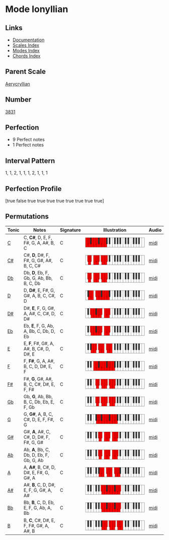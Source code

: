 # Mode Ionyllian

## Links

- [Documentation](index.md)
- [Scales Index](Scales.md)
- [Modes Index](Modes.md)
- [Chords Index](Chords.md)

## Parent Scale

[Aerycryllian](ScaleAerycryllian.md)

## Number

[3831](https://ianring.com/musictheory/scales/3831)

## Perfection

- 9 Perfect notes
- 1 Perfect notes

## Interval Pattern

1, 1, 2, 1, 1, 1, 2, 1, 1, 1

## Perfection Profile

[true false true true true true true true true true]

## Permutations

| Tonic | Notes | Signature | Illustration | Audio |
|-------|-------|-----------|--------------|-------|
| [C](ModeCNaturalIonyllian.md) | C, **C#**, D, E, F, F#, G, A, A#, B, C | C | ![CNaturalIonyllian](ModeCNaturalIonyllian.png) | [midi](https://github.com/edipermadi/music/blob/main/docs/ModeCNaturalIonyllian.mid?raw=true) |
| [C#](ModeCSharpIonyllian.md) | C#, **D**, D#, F, F#, G, G#, A#, B, C, C# | C | ![CSharpIonyllian](ModeCSharpIonyllian.png) | [midi](https://github.com/edipermadi/music/blob/main/docs/ModeCSharpIonyllian.mid?raw=true) |
| [Db](ModeDFlatIonyllian.md) | Db, **D**, Eb, F, Gb, G, Ab, Bb, B, C, Db | C | ![DFlatIonyllian](ModeDFlatIonyllian.png) | [midi](https://github.com/edipermadi/music/blob/main/docs/ModeDFlatIonyllian.mid?raw=true) |
| [D](ModeDNaturalIonyllian.md) | D, **D#**, E, F#, G, G#, A, B, C, C#, D | C | ![DNaturalIonyllian](ModeDNaturalIonyllian.png) | [midi](https://github.com/edipermadi/music/blob/main/docs/ModeDNaturalIonyllian.mid?raw=true) |
| [D#](ModeDSharpIonyllian.md) | D#, **E**, F, G, G#, A, A#, C, C#, D, D# | C | ![DSharpIonyllian](ModeDSharpIonyllian.png) | [midi](https://github.com/edipermadi/music/blob/main/docs/ModeDSharpIonyllian.mid?raw=true) |
| [Eb](ModeEFlatIonyllian.md) | Eb, **E**, F, G, Ab, A, Bb, C, Db, D, Eb | C | ![EFlatIonyllian](ModeEFlatIonyllian.png) | [midi](https://github.com/edipermadi/music/blob/main/docs/ModeEFlatIonyllian.mid?raw=true) |
| [E](ModeENaturalIonyllian.md) | E, **F**, F#, G#, A, A#, B, C#, D, D#, E | C | ![ENaturalIonyllian](ModeENaturalIonyllian.png) | [midi](https://github.com/edipermadi/music/blob/main/docs/ModeENaturalIonyllian.mid?raw=true) |
| [F](ModeFNaturalIonyllian.md) | F, **F#**, G, A, A#, B, C, D, D#, E, F | C | ![FNaturalIonyllian](ModeFNaturalIonyllian.png) | [midi](https://github.com/edipermadi/music/blob/main/docs/ModeFNaturalIonyllian.mid?raw=true) |
| [F#](ModeFSharpIonyllian.md) | F#, **G**, G#, A#, B, C, C#, D#, E, F, F# | C | ![FSharpIonyllian](ModeFSharpIonyllian.png) | [midi](https://github.com/edipermadi/music/blob/main/docs/ModeFSharpIonyllian.mid?raw=true) |
| [Gb](ModeGFlatIonyllian.md) | Gb, **G**, Ab, Bb, B, C, Db, Eb, E, F, Gb | C | ![GFlatIonyllian](ModeGFlatIonyllian.png) | [midi](https://github.com/edipermadi/music/blob/main/docs/ModeGFlatIonyllian.mid?raw=true) |
| [G](ModeGNaturalIonyllian.md) | G, **G#**, A, B, C, C#, D, E, F, F#, G | C | ![GNaturalIonyllian](ModeGNaturalIonyllian.png) | [midi](https://github.com/edipermadi/music/blob/main/docs/ModeGNaturalIonyllian.mid?raw=true) |
| [G#](ModeGSharpIonyllian.md) | G#, **A**, A#, C, C#, D, D#, F, F#, G, G# | C | ![GSharpIonyllian](ModeGSharpIonyllian.png) | [midi](https://github.com/edipermadi/music/blob/main/docs/ModeGSharpIonyllian.mid?raw=true) |
| [Ab](ModeAFlatIonyllian.md) | Ab, **A**, Bb, C, Db, D, Eb, F, Gb, G, Ab | C | ![AFlatIonyllian](ModeAFlatIonyllian.png) | [midi](https://github.com/edipermadi/music/blob/main/docs/ModeAFlatIonyllian.mid?raw=true) |
| [A](ModeANaturalIonyllian.md) | A, **A#**, B, C#, D, D#, E, F#, G, G#, A | C | ![ANaturalIonyllian](ModeANaturalIonyllian.png) | [midi](https://github.com/edipermadi/music/blob/main/docs/ModeANaturalIonyllian.mid?raw=true) |
| [A#](ModeASharpIonyllian.md) | A#, **B**, C, D, D#, E, F, G, G#, A, A# | C | ![ASharpIonyllian](ModeASharpIonyllian.png) | [midi](https://github.com/edipermadi/music/blob/main/docs/ModeASharpIonyllian.mid?raw=true) |
| [Bb](ModeBFlatIonyllian.md) | Bb, **B**, C, D, Eb, E, F, G, Ab, A, Bb | C | ![BFlatIonyllian](ModeBFlatIonyllian.png) | [midi](https://github.com/edipermadi/music/blob/main/docs/ModeBFlatIonyllian.mid?raw=true) |
| [B](ModeBNaturalIonyllian.md) | B, **C**, C#, D#, E, F, F#, G#, A, A#, B | C | ![BNaturalIonyllian](ModeBNaturalIonyllian.png) | [midi](https://github.com/edipermadi/music/blob/main/docs/ModeBNaturalIonyllian.mid?raw=true) |
